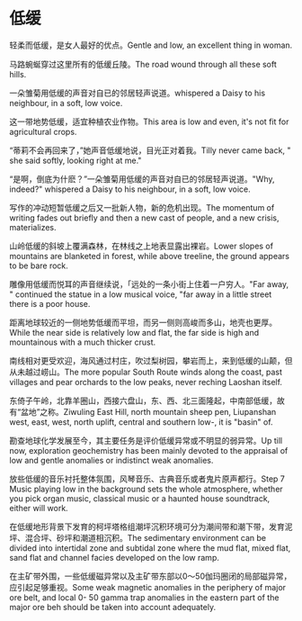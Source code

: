 # 低缓

<p><span class="chinese">轻柔而低缓，是女人最好的优点。</span><span class="english">Gentle and low, an excellent thing in woman.</span></p>

<p><span class="chinese">马路蜿蜒穿过这里所有的低缓丘陵。</span><span class="english">The road wound through all these soft hills.</span></p>

<p><span class="chinese">一朵雏菊用低缓的声音对自已的邻居轻声说道。</span><span class="english">whispered a Daisy to his neighbour, in a soft, low voice.</span></p>

<p><span class="chinese">这一带地势低缓，适宜种植农业作物。</span><span class="english">This area is low and even, it's not fit for agricultural crops.</span></p>

<p><span class="chinese">“蒂莉不会再回来了，”她声音低缓地说，目光正对着我。</span><span class="english">Tilly never came back, " she said softly, looking right at me."</span></p>

<p><span class="chinese">“是啊，倒底为什麽？”一朵雏菊用低缓的声音对自已的邻居轻声说道。</span><span class="english">"Why, indeed?" whispered a Daisy to his neighbour, in a soft, low voice.</span></p>

<p><span class="chinese">写作的冲动短暂低缓之后又一批新人物，新的危机出现。</span><span class="english">The momentum of writing fades out briefly and then a new cast of people, and a new crisis, materializes.</span></p>

<p><span class="chinese">山岭低缓的斜坡上覆满森林，在林线之上地表显露出裸岩。</span><span class="english">Lower slopes of mountains are blanketed in forest, while above treeline, the ground appears to be bare rock.</span></p>

<p><span class="chinese">雕像用低缓而悦耳的声音继续说，「远处的一条小街上住着一户穷人。</span><span class="english">"Far away, " continued the statue in a low musical voice, "far away in a little street there is a poor house.</span></p>

<p><span class="chinese">距离地球较近的一侧地势低缓而平坦，而另一侧则高峻而多山，地壳也更厚。</span><span class="english">While the near side is relatively low and flat, the far side is high and mountainous with a much thicker crust.</span></p>

<p><span class="chinese">南线相对更受欢迎，海风通过村庄，吹过梨树园，攀岩而上，来到低缓的山颠，但从未越过崂山。</span><span class="english">The more popular South Route winds along the coast, past villages and pear orchards to the low peaks, never reching Laoshan itself.</span></p>

<p><span class="chinese">东倚子午岭，北靠羊圈山，西接六盘山，东、西、北三面隆起，中南部低缓，故有“盆地”之称。</span><span class="english">Ziwuling East Hill, north mountain sheep pen, Liupanshan west, east, west, north uplift, central and southern low-, it is "basin" of.</span></p>

<p><span class="chinese">勘查地球化学发展至今，其主要任务是评价低缓异常或不明显的弱异常。</span><span class="english">Up till now, exploration geochemistry has been mainly devoted to the appraisal of low and gentle anomalies or indistinct weak anomalies.</span></p>

<p><span class="chinese">放些低缓的音乐衬托整体氛围，风琴音乐、古典音乐或者鬼片原声都行。</span><span class="english">Step 7 Music playing low in the background sets the whole atmosphere, whether you pick organ music, classical music or a haunted house soundtrack, either will work.</span></p>

<p><span class="chinese">在低缓地形背景下发育的柯坪塔格组潮坪沉积环境可分为潮间带和潮下带，发育泥坪、混合坪、砂坪和潮道相沉积。</span><span class="english">The sedimentary environment can be divided into intertidal zone and subtidal zone where the mud flat, mixed flat, sand flat and channel facies developed on the low ramp.</span></p>

<p><span class="chinese">在主矿带外围，一些低缓磁异常以及主矿带东部以0～50伽玛圈闭的局部磁异常，应引起足够重视。</span><span class="english">Some weak magnetic anomalies in the periphery of major ore belt, and local 0- 50 gamma trap anomalies in the eastern part of the major ore beh should be taken into account adequately.</span></p>

